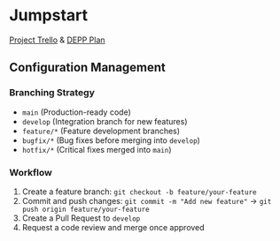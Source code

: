 # Jumpstart
[Project Trello](https://trello.com/b/aPryBw0U) & [DEPP Plan](https://docs.google.com/document/d/1sSkQtH8CpjV5AQ0ZSib9x_biALDgjlfDbpphQgzfmD4/edit?usp=sharing)

## Configuration Management

### Branching Strategy
- `main` (Production-ready code)
- `develop` (Integration branch for new features)
- `feature/*` (Feature development branches)
- `bugfix/*` (Bug fixes before merging into `develop`)
- `hotfix/*` (Critical fixes merged into `main`)

### Workflow
1. Create a feature branch: `git checkout -b feature/your-feature`
2. Commit and push changes: `git commit -m "Add new feature"` -> `git push origin feature/your-feature`
3. Create a Pull Request to `develop`
4. Request a code review and merge once approved
